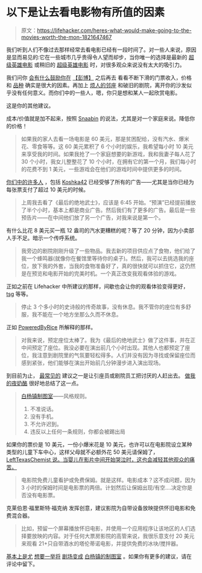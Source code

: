 # 以下是让去看电影物有所值的因素

> 原文：<https://lifehacker.com/heres-what-would-make-going-to-the-movies-worth-the-mon-1821647467>

我们听到人们不像过去那样经常去看电影已经有一段时间了。对一些人来说，原因是显而易见的:它在一些城市几乎贵得令人望而却步，当你唯一的选择是最新的 [超级英雄电影](https://lifehacker.com/1821608250) 或稍旧的 [超级英雄电影](https://lifehacker.com/1821608293) 时，对很多观众来说没有太大的吸引力。



我们问你 [会有什么鼓励你在](https://lifehacker.com/what-would-make-you-actually-go-to-the-movies-1821605002) [【彭博】](https://www.bloomberg.com/news/articles/2017-12-26/material-world-movie-theaters-want-you-back-so-they-re-rushing-to-modernize) 之后再去 看看不断下滑的门票收入，价格和 [品种](https://lifehacker.com/1821607333) 确实是很大的因素。再加上 [烦人的邻座](https://lifehacker.com/1821607734) 和破旧的剧院，离开你的沙发似乎没有任何意义。而你们中的一些人，嗯，你只是想和某人一起欣赏电影。

这是你的其他建议。

成本/价值就是加不起来，按照 [Snaabin](https://lifehacker.com/what-would-make-you-actually-go-to-the-movies-1821605002) 的说法，尤其是对一个家庭来说。降低你的价格！

> 如果我的家人去看一场电影是 60 美元，那是贫困配给，没有汽水、爆米花、零食等等。这 60 美元累积了 6 个小时的娱乐，我希望每小时 10 美元来享受我的时间。如果我抢了一个家庭想要的新游戏，我和我妻子每人花了 30 个小时，我女儿整整花了 10 个小时，在拥有它的第一个月，我们每小时的花费不到 1 美元，一些游戏会在他们的游戏时间中提供更多的时间。

[你们中的许多人](https://lifehacker.com/1821608339) ，包括 [Koshka42](https://lifehacker.com/1821609402) 已经受够了所有的广告——尤其是当你已经为每张票支付了超过 10 美元的时候。

> 上周我去看了《最后的绝地武士》，应该是 6:45 开始。“预演”已经提前播放了半个小时，基本上都是商业广告。然后我们有了更多的广告。最后是一些预告片——在中间他们放了另一个广告，对我来说是第一个。

有什么比花 8 美元买一瓶 12 盎司的汽水更糟糕的呢？等了 20 分钟，因为小卖部人手不足。暗示一个传呼系统。

> 我旁边的剧院刚刚升级了一些物品。我去新的项目供应点了食物，他们给了我一个蜂鸣器(就像你在餐馆里等待你的桌子)。然后，我可以去挑选我的座位，放下我的外套，当我的食物准备好了，真的很快就可以抓住它，这仍然是在预览和电影开始的完美时机。一个真正改变我观看体验的游戏。

正如之前在 Lifehacker 中所建议的那样，间歇也会让你的观看体验变得更好， [tsg](https://lifehacker.com/1821607719) 等等。

> 停止 3 个多小时的史诗般的传奇故事，没有休息。我不管你的座位有多舒服，我不能在一个地方坐那么久而不休息。

正如 [PoweredByRice](https://lifehacker.com/1821607907) 所解释的那样。

> 对我来说，预定座位太棒了。我为《最后的绝地武士》做了这件事，并在正中间预定了座位。我没必要在演出前几个小时出现。其他人也都预定了座位，我注意到剧院里的气氛要轻松得多。人们并没有因为寻找或保留座位而感到紧张，他们能够在演出开始前几分钟漫步进入演出现场。

到目前为止， [最常见的](http://lifehacker.com/1821608218) 建议之一是让引座员或剧院员工把讨厌的人赶出去。 [做我的夜奶酪](https://lifehacker.com/1821608361) 很好地总结了这一点。

> [白杨镇制图室](https://drafthouse.com/about)——风格规则。
> 
> 1.  不准说话。
> 2.  没有手机。
> 3.  不允许迟到。
> 4.  违反以上任何一条规则，你都会被踢出局

如果你的票价是 10 美元，一份小爆米花是 10 美元，也许可以在电影院设立某种类型的儿童下车中心，这样父母就不必额外花 50 美元请保姆了， [LeftTexasChemist 说。当婴儿在影片中间开始哭泣时，这也会减轻其他观众的痛苦。](https://lifehacker.com/1821615313)

> 电影院免费儿童看护或免费保姆。就是这样。电影成本？这不成问题，因为 3 小时的保姆时间是电影票的两倍。计划然后让保姆出现/有空....决定你是否没有电影票。

克莱伯恩·福里斯特·福克纳 发挥创意，建议影院为自带设备放映提供怀旧电影和免费混合器。

> 比如，预留一个屏幕播放怀旧电影，并使用一个应用程序让该地区的人们选择要放映的内容。对于任何大票房影院的高管来说，我很乐意支付 20 美元来观看 21+只自带酒水的塔伦蒂诺电影，并提供免费的冰块/搅拌器。

[基本上是](https://lifehacker.com/1821608476)[尤](https://lifehacker.com/1821608462) [想要一举将](https://lifehacker.com/1821608016) [剧场变成](https://lifehacker.com/1821637943) [白杨镇的制图室](https://lifehacker.com/1821609735) 。如果你有更多的建议，请在评论中留下。
